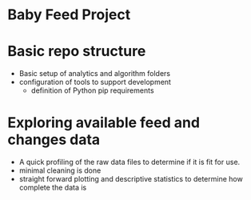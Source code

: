 # Baby Feed Project

# Basic repo structure  
* Basic setup of analytics and algorithm folders
* configuration of tools to support development
  * definition of Python pip requirements
  
# Exploring available feed and changes data
* A quick profiling of the raw data files to determine if it is fit for use.
* minimal cleaning is done
* straight forward plotting and descriptive statistics to determine how complete
the data is
